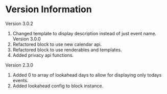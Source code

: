 Version Information
===================
Version 3.0.2 
  1. Changed template to display description instead of just event name.
Version 3.0.0 
  1. Refactored block to use new calendar api.
  2. Refactored block to use renderables and templates.
  3. Added privacy api functions.

Version 2.3.0 
  1. Added 0 to array of lookahead days to allow for displaying only todays events.
  2. Added lookahead config to block instance.
